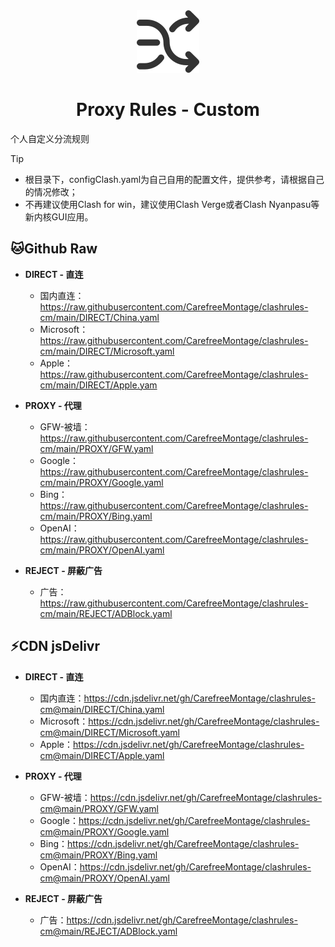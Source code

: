 <div align=center><img width="100" src="/source/diversion.png"/></div>

<h1 align=center> Proxy Rules - Custom </h1>

个人自定义分流规则<br />

> [!TIP]
> - 根目录下，configClash.yaml为自己自用的配置文件，提供参考，请根据自己的情况修改；
> - 不再建议使用Clash for win，建议使用Clash Verge或者Clash Nyanpasu等新内核GUI应用。


## 🐱Github Raw
- **DIRECT - 直连**<br />
    - 国内直连： https://raw.githubusercontent.com/CarefreeMontage/clashrules-cm/main/DIRECT/China.yaml<br />
    - Microsoft：https://raw.githubusercontent.com/CarefreeMontage/clashrules-cm/main/DIRECT/Microsoft.yaml<br />
    - Apple：https://raw.githubusercontent.com/CarefreeMontage/clashrules-cm/main/DIRECT/Apple.yam

- **PROXY - 代理**<br />
    - GFW-被墙：https://raw.githubusercontent.com/CarefreeMontage/clashrules-cm/main/PROXY/GFW.yaml<br />
    - Google：https://raw.githubusercontent.com/CarefreeMontage/clashrules-cm/main/PROXY/Google.yaml<br />
    - Bing：https://raw.githubusercontent.com/CarefreeMontage/clashrules-cm/main/PROXY/Bing.yaml<br />
    - OpenAI：https://raw.githubusercontent.com/CarefreeMontage/clashrules-cm/main/PROXY/OpenAI.yaml

- **REJECT - 屏蔽广告**<br />
    - 广告：https://raw.githubusercontent.com/CarefreeMontage/clashrules-cm/main/REJECT/ADBlock.yaml

## ⚡CDN jsDelivr
- **DIRECT - 直连**<br />
    - 国内直连：https://cdn.jsdelivr.net/gh/CarefreeMontage/clashrules-cm@main/DIRECT/China.yaml<br />
    - Microsoft：https://cdn.jsdelivr.net/gh/CarefreeMontage/clashrules-cm@main/DIRECT/Microsoft.yaml<br />
    - Apple：https://cdn.jsdelivr.net/gh/CarefreeMontage/clashrules-cm@main/DIRECT/Apple.yaml

- **PROXY - 代理**<br />
    - GFW-被墙：https://cdn.jsdelivr.net/gh/CarefreeMontage/clashrules-cm@main/PROXY/GFW.yaml<br />
    - Google：https://cdn.jsdelivr.net/gh/CarefreeMontage/clashrules-cm@main/PROXY/Google.yaml<br />
    - Bing：https://cdn.jsdelivr.net/gh/CarefreeMontage/clashrules-cm@main/PROXY/Bing.yaml<br />
    - OpenAI：https://cdn.jsdelivr.net/gh/CarefreeMontage/clashrules-cm@main/PROXY/OpenAI.yaml

- **REJECT - 屏蔽广告**<br />
    - 广告：https://cdn.jsdelivr.net/gh/CarefreeMontage/clashrules-cm@main/REJECT/ADBlock.yaml
